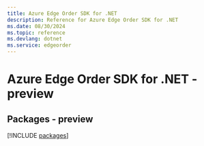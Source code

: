 ```yaml
---
title: Azure Edge Order SDK for .NET
description: Reference for Azure Edge Order SDK for .NET
ms.date: 08/30/2024
ms.topic: reference
ms.devlang: dotnet
ms.service: edgeorder
---
```

# Azure Edge Order SDK for .NET - preview
## Packages - preview
[!INCLUDE [packages](edge-order-index.md)]